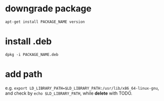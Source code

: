 # downgrade package
`apt-get install PACKAGE_NAME version`

# install .deb
`dpkg -i PACKAGE_NAME.deb`

# add path
e.g. `export LD_LIBRARY_PATH=$LD_LIBRARY_PATH:/usr/lib/x86_64-linux-gnu`, and check by `echo $LD_LIBRARY_PATH`, while __delete__ with TODO.